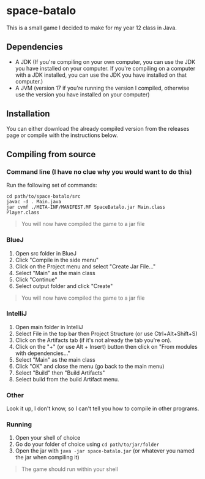 # space-batalo

This is a small game I decided to make for my year 12 class in Java.

## Dependencies
- A JDK (If you're compiling on your own computer, you can use the JDK you have installed on your computer. If you're compiling on a computer with a JDK installed, you can use the JDK you have installed on that computer.)
- A JVM (version 17 if you're running the version I compiled, otherwise use the version you have installed on your computer)


## Installation
You can either download the already compiled version from the releases page or compile with the instructions below.

## Compiling from source
### Command line (I have no clue why you would want to do this)
Run the following set of commands:
```
cd path/to/space-batalo/src
javac -d . Main.java
jar cvmf ./META-INF/MANIFEST.MF SpaceBatalo.jar Main.class Player.class
```
> You will now have compiled the game to a jar file

### BlueJ
1. Open src folder in BlueJ
2. Click "Compile in the side menu"
3. Click on the Project menu and select "Create Jar File..."
4. Select "Main" as the main class
5. Click "Continue"
6. Select output folder and click "Create"
> You will now have compiled the game to a jar file

### IntelliJ
1. Open main folder in IntelliJ
2. Select File in the top bar then Project Structure (or use Ctrl+Alt+Shift+S)
3. Click on the Artifacts tab (if it's not already the tab you're on).
4. Click on the "+" (or use Alt + Insert) button then click on "From modules with dependencies..."
5. Select "Main" as the main class
6. Click "OK" and close the menu (go back to the main menu)
7. Select "Build" then "Build Artifacts"
8. Select build from the build Artifact menu.

### Other
Look it up, I don't know, so I can't tell you how to compile in other programs.

### Running
1. Open your shell of choice
2. Go do your folder of choice using `cd path/to/jar/folder`
3. Open the jar with `java -jar space-batalo.jar` (or whatever you named the jar when compiling it)
> The game should run within your shell